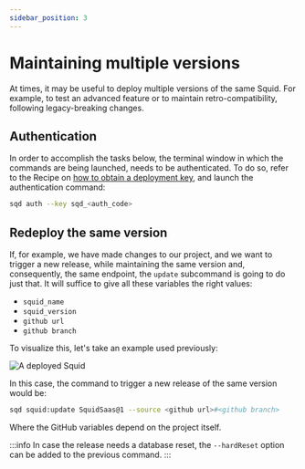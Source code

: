 ```yaml
---
sidebar_position: 3
---
```



# Maintaining multiple versions

At times, it may be useful to deploy multiple versions of the same Squid. For example, to test an advanced feature or to maintain retro-compatibility, following legacy-breaking changes.

## Authentication

In order to accomplish the tasks below, the terminal window in which the commands are being launched, needs to be authenticated. To do so, refer to the Recipe on [how to obtain a deployment key](/docs/deploy-squid/obtaining-a-deployment-key), and launch the authentication command:

```bash
sqd auth --key sqd_<auth_code>
```

## Redeploy the same version

If, for example, we have made changes to our project, and we want to trigger a new release, while maintaining the same version and, consequently, the same endpoint, the `update` subcommand is going to do just that. It will suffice to give all these variables the right values:

* `squid_name`
* `squid_version`
* `github url`
* `github branch`

To visualize this, let's take an example used previously:

![A deployed Squid](/img/.gitbook/assets/app-squid-created-deployed.png)

In this case, the command to trigger a new release of the same version would be:

```bash
sqd squid:update SquidSaas@1 --source <github url>#<github branch>
```

Where the GitHub variables depend on the project itself.

:::info
In case the release needs a database reset, the `--hardReset` option can be added to the previous command.&#x20;
:::
